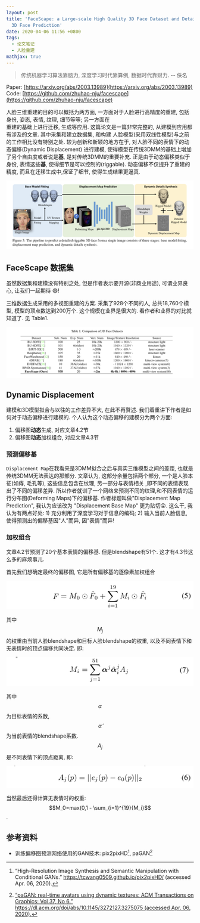 ```yaml
---
layout: post
title: 'FaceScape: a Large-scale High Quality 3D Face Dataset and Detailed Riggable
  3D Face Prediction'
date: 2020-04-06 11:56 +0800
tags:
  - 论文笔记
  - 人脸重建
mathjax: true
---
```


> 传统机器学习算法靠脑力, 深度学习时代靠算例, 数据时代靠财力. -- 佚名

Paper: [https://arxiv.org/abs/2003.13989](https://arxiv.org/abs/2003.13989)  
Code: [https://github.com/zhuhao-nju/facescape](https://github.com/zhuhao-nju/facescape)

人脸三维重建的目的可以概括为两方面, 一方面对于人脸进行高精度的重建, 包括身份, 姿态, 表情, 纹理, 细节等等; 另一方面在  
重建的基础上进行迁移, 生成等应用. 这篇论文是一篇非常完整的, 从建模到应用都有涉及的文章. 其中采集和建立数据集, 和构建
人脸模型(采用双线性模型)与之前的工作相比没有特别之处. 较为创新和新颖的地方在于, 对人脸不同的表情下的动态偏移(Dynamic Displacement)
进行建模, 使得模型在传统3DMM的基础上增加了另个自由度或者说是**基**, 是对传统3DMM的重要补充. 正是由于动态偏移类似于身份, 表情这些**基**, 使得细节是可以控制的(riggable). 动态偏移不仅提升了重建的精度, 而且在迁移生成中,保证了细节, 使得生成结果更逼真.

![](/images/FaceScape.png)

## FaceScape 数据集

虽然数据集和建模没有特别之处, 但是作者表示要开源(非商业用途), 可谓业界良心, 让我们一起期待 😄!  

三维数据生成采用的多视图重建的方案. 采集了928个不同的人, 总共18,760个模型, 模型的顶点数达到200万个. 这个规模在业界是很大的. 看作者和业界的对比就知道了. 见 Table1.

![](/images/FaceScape-Table-1.png)


## Dynamic Displacement

建模和3D模型拟合与以往的工作差异不大, 在此不再赘述. 我们着重讲下作者是如何对于动态偏移进行建模的. 个人认为这个动态偏移的建模分为两个方面:  
1. 偏移图**动态**生成, 对应文章4.2节
2. 偏移图**动态**加权组合, 对应文章4.3节

### 预测偏移基

`Displacement Map`在我看来是3DMM拟合之后与真实三维模型之间的差距, 也就是传统3DMM无法表达的那部分. 文章认为, 这部分余量包括两个部分, 一个是人脸本征(如痔, 毛孔等), 这些信息包含在纹理, 另一部分与表情相关 ,即不同的表情表现出了不同的偏移差异. 所以作者就训了一个网络来预测不同的纹理,和不同表情的运行分布图(Deforming Maps)下的偏移基. 作者标题叫做"Displacement Map Prediction", 我认为应该改为 "Displacement Base Map" 更为贴切😜. 这么干, 我认为有两点好处: 1) 充分利用了深度学习对于信息的编码; 2) 输入当前人脸信息, 使得预测出的偏移基因"人"而异, 因"表情"而异!

### 加权组合

文章4.2节预测了20个基本表情的偏移基. 但是blendshape有51个. 这才有4.3节这么多的麻烦事儿. 

首先我们想确定最终的偏移图, 它是所有偏移基的逐像素加权组合

![](/images/FaceScape-eq-5.png)

其中$$M_j$$的权重由当前人脸blendshape和目标人脸blendshape的权重, 以及不同表情下和无表情时的顶点偏移共同决定. 即:

![](/images/FaceScape-eq-7.png)

其中$$\alpha$$为目标表情的系数, $$\hat{\alpha}$$为当前表情的blendshape系数. $$A_j$$是不同表情下的顶点距离, 即:

![](/images/FaceScape-eq-6.png)

当然最后还得计算无表情时的权重: $$M_0=max(0,1 - \sum_{i=1}^{19}{M_i}$$.

## 参考资料

- 训练偏移图预测网络使用的GAN技术: pix2pixHD[^1], paGAN[^2]

[^1]: “High-Resolution Image Synthesis and Semantic Manipulation with Conditional GANs.” https://tcwang0509.github.io/pix2pixHD/ (accessed Apr. 06, 2020).
[^2]: [“paGAN: real-time avatars using dynamic textures: ACM Transactions on Graphics: Vol 37, No 6.” https://dl.acm.org/doi/abs/10.1145/3272127.3275075 (accessed Apr. 06, 2020).](https://jaewoo-seo.com/wp-content/uploads/2019/01/SIGA2018_paGAN-compressed.pdf)

